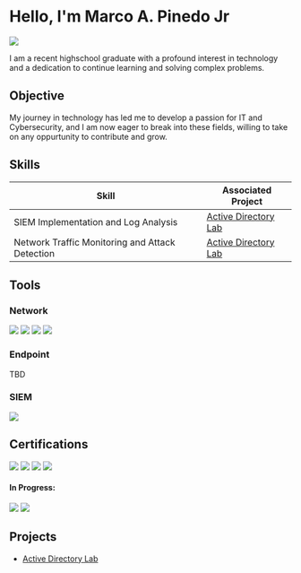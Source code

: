 # Hello, I'm Marco A. Pinedo Jr
<a href="https://www.linkedin.com/in/marco-pinedo-821206285?lipi=urn%3Ali%3Apage%3Ad_flagship3_profile_view_base_contact_details%3B%2F%2FJv61hFRCmQxy9IuSRDxg%3D%3D"><img src="https://img.shields.io/badge/-LinkedIn-0072b1?&style=for-the-badge&logo=linkedin&logoColor=white" /></a>

I am a recent highschool graduate with a profound interest in technology and a dedication to continue learning and solving complex problems.

## Objective

My journey in technology has led me to develop a passion for IT and Cybersecurity, and I am now eager to break into these fields, willing to take on any oppurtunity to contribute and grow.

## Skills

| Skill                                         | Associated Project         |
|-----------------------------------------------|----------------------------|
| SIEM Implementation and Log Analysis          | <a href="https://github.com/MAPinedoJr/Active-Directory-Lab/tree/main">Active Directory Lab</a>|
| Network Traffic Monitoring and Attack Detection | <a href="https://github.com/MAPinedoJr/Active-Directory-Lab/tree/main">Active Directory Lab</a>|

## Tools

### Network
<div>
    <img src="https://img.shields.io/badge/-Wireshark-1679A7?&style=for-the-badge&logo=Wireshark&logoColor=white" />
    <img src="https://img.shields.io/badge/-Cisco%20Packet%20Tracer-1BA0D7?&style=for-the-badge&logo=cisco&logoColor=white" />
    <img src="https://img.shields.io/badge/-Active%20Directory-0078D4?&style=for-the-badge&logo=Active%20Directory&logoColor=white" />
    <img src="https://img.shields.io/badge/-pfSense-333333?&style=for-the-badge&logo=pfSense&logoColor=E36200" />

</div>

### Endpoint
<div>
    TBD
</div>

### SIEM
<div>
    <img src="https://img.shields.io/badge/-Splunk-000000?&style=for-the-badge&logo=Splunk&logoColor=white" />
</div>

## Certifications
<div>
<img src="https://img.shields.io/badge/-Network%2B-007ACC?&style=for-the-badge&logo=CompTIA&logoColor=white" />
<img src="https://img.shields.io/badge/-A%2B-4D4D4D?&style=for-the-badge&logo=CompTIA&logoColor=white" />
<img src="https://img.shields.io/badge/-ISC2%20CC-003366?style=for-the-badge&logo=ISC2&logoColor=white" />
<img src="https://img.shields.io/badge/-TestOut%20Security%20Pro-3E8DCC?style=for-the-badge&logo=TestOut&logoColor=white" />


    
<br>


#### In Progress:
<img src="https://img.shields.io/badge/-Security%2B-FF0000?&style=for-the-badge&logo=CompTIA&logoColor=white" />
<img src="https://img.shields.io/badge/-Linux%2B-1793D1?style=for-the-badge&logo=Linux&logoColor=white" />

</div>

## Projects
- <a href="https://github.com/MAPinedoJr/Active-Directory-Lab/tree/main">Active Directory Lab</a>
